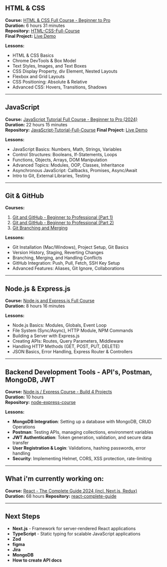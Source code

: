 ## HTML & CSS
**Course:** [HTML & CSS Full Course - Beginner to Pro](https://www.youtube.com/watch?v=G3e-cpL7ofc)  
**Duration:** 6 hours 31 minutes  
**Repository:** [HTML-CSS-Full-Course](https://github.com/racheliviner/HTML-CSS-Full-Course)  
**Final Project:** [Live Demo](https://racheliviner.github.io/HTML-CSS-Full-Course)

**Lessons:**
- HTML & CSS Basics
- Chrome DevTools & Box Model
- Text Styles, Images, and Text Boxes
- CSS Display Property, div Element, Nested Layouts
- Flexbox and Grid Layouts
- CSS Positioning: Absolute & Relative
- Advanced CSS: Hovers, Transitions, Shadows

---

## JavaScript
**Course:** [JavaScript Tutorial Full Course - Beginner to Pro (2024)](https://www.youtube.com/watch?v=EerdGm-ehJQ)  
**Duration:** 22 hours 15 minutes  
**Repository:** [JavaScript-Tutorial-Full-Course](https://github.com/racheliviner/JavaScript-Tutorial-Full-Course)
**Final Project:** [Live Demo](https://racheliviner.github.io/JavaScript-Tutorial-Full-Course)

**Lessons:**
- JavaScript Basics: Numbers, Math, Strings, Variables
- Control Structures: Booleans, If-Statements, Loops
- Functions, Objects, Arrays, DOM Manipulation
- Advanced Topics: Modules, OOP, Classes, Inheritance
- Asynchronous JavaScript: Callbacks, Promises, Async/Await
- Intro to Git, External Libraries, Testing

---

## Git & GitHub
**Courses:**  
1. [Git and GitHub - Beginner to Professional (Part 1)](https://www.youtube.com/watch?v=hrTQipWp6co)  
2. [Git and GitHub - Beginner to Professional (Part 2)](https://www.youtube.com/watch?v=1ibmWyt8hfw)  
3. [Git Branching and Merging](https://www.youtube.com/watch?v=Q1kHG842HoI)

**Lessons:**
- Git Installation (Mac/Windows), Project Setup, Git Basics
- Version History, Staging, Reverting Changes
- Branching, Merging, and Handling Conflicts
- GitHub Integration: Push, Pull, Fetch, SSH Key Setup
- Advanced Features: Aliases, Git Ignore, Collaborations

---

## Node.js & Express.js
**Course:** [Node.js and Express.js Full Course](https://www.youtube.com/watch?v=Oe421EPjeBE)  
**Duration:** 8 hours 16 minutes  

**Lessons:**
- Node.js Basics: Modules, Globals, Event Loop
- File System (Sync/Async), HTTP Module, NPM Commands
- Building a Server with Express.js
- Creating APIs: Routes, Query Parameters, Middleware
- Handling HTTP Methods (GET, POST, PUT, DELETE)
- JSON Basics, Error Handling, Express Router & Controllers

---

## Backend Development Tools - API's, Postman, MongoDB, JWT
**Course:** [Node.js / Express Course - Build 4 Projects](https://www.youtube.com/watch?v=qwfE7fSVaZM)  
**Duration:** 10 hours  
**Repository:** [node-express-course](https://github.com/racheliviner/node-express-course)

**Lessons:**
- **MongoDB Integration**: Setting up a database with MongoDB, CRUD Operations
- **Postman**: Testing APIs, managing collections, environment variables
- **JWT Authentication**: Token generation, validation, and secure data transfer
- **User Registration & Login**: Validations, hashing passwords, error handling
- **Security**: Implementing Helmet, CORS, XSS protection, rate-limiting

---

## What i'm currently working on:
**Course:** [React - The Complete Guide 2024 (incl. Next.js, Redux)](https://www.udemy.com/course/react-the-complete-guide-incl-redux/?srsltid=AfmBOopBBa7kinBCr2LK_RKHmbFQPhi0FwXhnRerirGbLc_l4yd5kSA1)  
**Duration:** 68 hours
**Repository:** [react-complete-guide](https://github.com/racheliviner/react-complete-guide.git)

---

## Next Steps
- **Next.js** - Framework for server-rendered React applications
- **TypeScript** - Static typing for scalable JavaScript applications
- **Zod**
- **figma**
- **Jira**
- **MongoDB**
- **How to create API docs**
